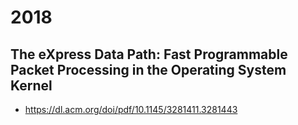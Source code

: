 # 2018

## The eXpress Data Path: Fast Programmable Packet Processing in the Operating System Kernel

- https://dl.acm.org/doi/pdf/10.1145/3281411.3281443
